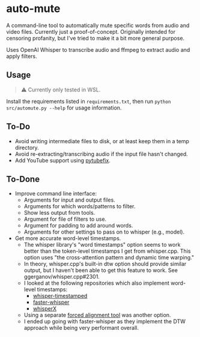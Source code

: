 # auto-mute

A command-line tool to automatically mute specific words from audio and video files. Currently just a proof-of-concept. Originally intended for censoring profanity, but I've tried to make it a bit more general purpose.

Uses OpenAI Whisper to transcribe audio and ffmpeg to extract audio and apply filters.


## Usage

> :warning: Currently only tested in WSL.

Install the requirements listed in `requirements.txt`, then run `python src/automute.py --help` for usage information.


## To-Do

- Avoid writing intermediate files to disk, or at least keep them in a temp directory.
- Avoid re-extracting/transcribing audio if the input file hasn't changed.
- Add YouTube support using [pytubefix](https://github.com/JuanBindez/pytubefix).


## To-Done

- Improve command line interface:
  - Arguments for input and output files.
  - Arguments for which words/patterns to filter.
  - Show less output from tools.
  - Argument for file of filters to use.
  - Argument for padding to add around words.
  - Arguments for other settings to pass on to whisper (e.g., model).
- Get more accurate word-level timestamps.
  - The whisper library's "word timestamps" option seems to work better than the token-level timestamps I get from whisper.cpp. This option uses "the cross-attention pattern and dynamic time warping."
  - In theory, whisper.cpp's built-in dtw option should provide similar output, but I haven't been able to get this feature to work. See ggerganov/whisper.cpp#2301.
  - I looked at the following repositories which also implement word-level timestamps:
    - [whisper-timestamped](https://github.com/linto-ai/whisper-timestamped)
    - [faster-whisper](https://github.com/SYSTRAN/faster-whisper)
    - [whisperX](https://github.com/m-bain/whisperX)
  - Using a separate [forced alignment tool](https://github.com/pettarin/forced-alignment-tools) was another option.
  - I ended up going with faster-whisper as they implement the DTW approach while being very performant overall.
